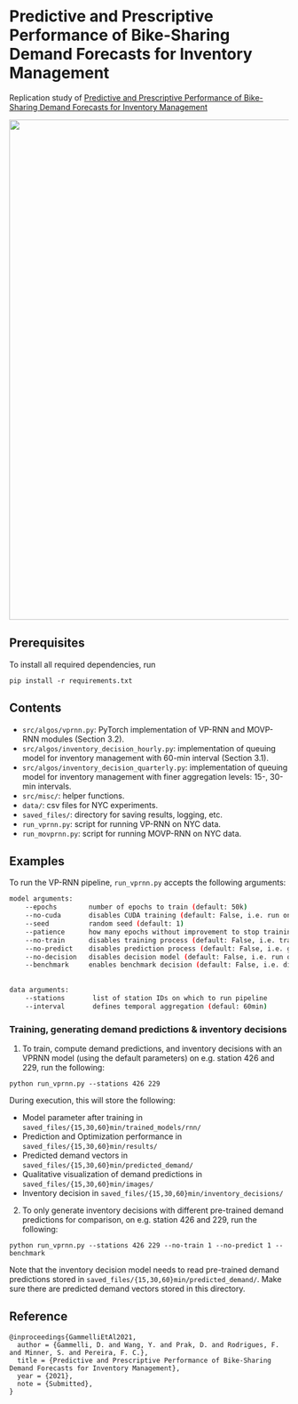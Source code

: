 # Predictive and Prescriptive Performance of Bike-Sharing Demand Forecasts for Inventory Management
Replication study of [Predictive and Prescriptive Performance of Bike-Sharing Demand Forecasts for Inventory Management](https://arxiv.org/abs/2108.00858)

<img align="center" src="images/github-img.JPG" width="900"/></td> <br/>

## Prerequisites

To install all required dependencies, run
```
pip install -r requirements.txt
```

## Contents

* `src/algos/vprnn.py`: PyTorch implementation of VP-RNN and MOVP-RNN modules (Section 3.2).
* `src/algos/inventory_decision_hourly.py`: implementation of queuing model for inventory management with 60-min interval (Section 3.1).
* `src/algos/inventory_decision_quarterly.py`: implementation of queuing model for inventory management with finer aggregation levels:  15-, 30-min intervals.
* `src/misc/`: helper functions.
* `data/`: csv files for NYC experiments.
* `saved_files/`: directory for saving results, logging, etc.
* `run_vprnn.py`: script for running VP-RNN on NYC data.
* `run_movprnn.py`: script for running MOVP-RNN on NYC data.

## Examples

To run the VP-RNN pipeline, `run_vprnn.py` accepts the following arguments:
```bash
model arguments:
    --epochs        number of epochs to train (default: 50k)
    --no-cuda       disables CUDA training (default: False, i.e. run on CPU)
    --seed          random seed (default: 1)
    --patience      how many epochs without improvement to stop training
    --no-train      disables training process (default: False, i.e. train)
    --no-predict    disables prediction process (default: False, i.e. generate predictions)
    --no-decision   disables decision model (default: False, i.e. run queueing model)
    --benchmark     enables benchmark decision (default: False, i.e. disables benchmark decision calculation)
    
    
data arguments:
    --stations       list of station IDs on which to run pipeline
    --interval       defines temporal aggregation (defaul: 60min)
```

### Training, generating demand predictions & inventory decisions

1. To train, compute demand predictions, and inventory decisions with an VPRNN model (using the default parameters) on e.g. station 426 and 229, run the following:
```
python run_vprnn.py --stations 426 229
```

During execution, this will store the following:
* Model parameter after training in `saved_files/{15,30,60}min/trained_models/rnn/`
* Prediction and Optimization performance in `saved_files/{15,30,60}min/results/`
* Predicted demand vectors in `saved_files/{15,30,60}min/predicted_demand/`
* Qualitative visualization of demand predictions in `saved_files/{15,30,60}min/images/`
* Inventory decision in `saved_files/{15,30,60}min/inventory_decisions/`

2. To only generate inventory decisions with different pre-trained demand predictions for comparison, on e.g. station 426 and 229, run the following:
```
python run_vprnn.py --stations 426 229 --no-train 1 --no-predict 1 --benchmark
```

Note that the inventory decision model needs to read pre-trained demand predictions stored in `saved_files/{15,30,60}min/predicted_demand/`. Make sure there are predicted demand vectors stored in this directory.


## Reference
```
@inproceedings{GammelliEtAl2021,
  author = {Gammelli, D. and Wang, Y. and Prak, D. and Rodrigues, F. and Minner, S. and Pereira, F. C.},
  title = {Predictive and Prescriptive Performance of Bike-Sharing Demand Forecasts for Inventory Management},
  year = {2021},
  note = {Submitted},
}
```



